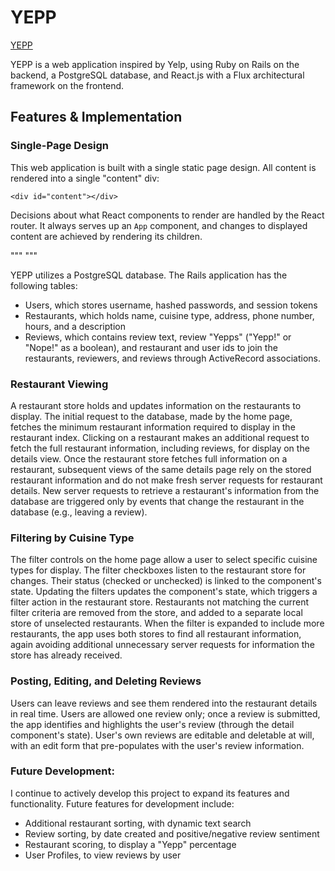 # YEPP

[YEPP][heroku]

[heroku]: https://yepp.herokuapp.com

YEPP is a web application inspired by Yelp, using Ruby on Rails on the backend, a PostgreSQL database, and React.js with a Flux architectural framework on the frontend.

## Features & Implementation

### Single-Page Design

This web application is built with a single static page design.  All content is rendered into a single "content" div:

`<div id="content"></div>`

Decisions about what React components to render are handled by the React router. It always serves up an `App` component, and changes to displayed content are achieved by rendering its children.

"""
<Router history={hashHistory}>
  <Route path="/" component={App}>
    <IndexRoute component={RestResults} />
    <Route path="restaurants" component={RestResults} />
    <Route path="restaurants/:id" component={RestDetails} />
  </Route>
</Router>
"""

YEPP utilizes a PostgreSQL database.  The Rails application has the following tables:

* Users, which stores username, hashed passwords, and session tokens
* Restaurants, which holds name, cuisine type, address, phone number, hours, and a description
* Reviews, which contains review text, review "Yepps" ("Yepp!" or "Nope!" as a boolean), and restaurant and user ids to join the restaurants, reviewers, and reviews through ActiveRecord associations.

### Restaurant Viewing

A restaurant store holds and updates information on the restaurants to display.  The initial request to the database, made by the home page, fetches the minimum restaurant information required to display in the restaurant index.  Clicking on a restaurant makes an additional request to fetch the full restaurant information, including reviews, for display on the details view.  Once the restaurant store fetches full information on a restaurant, subsequent views of the same details page rely on the stored restaurant information and do not make fresh server requests for restaurant details.  New server requests to retrieve a restaurant's information from the database are triggered only by events that change the restaurant in the database (e.g., leaving a review).

### Filtering by Cuisine Type

The filter controls on the home page allow a user to select specific cuisine types for display.  The filter checkboxes listen to the restaurant store for changes.  Their status (checked or unchecked) is linked to the component's state.  Updating the filters updates the component's state, which triggers a filter action in the restaurant store.  Restaurants not matching the current filter criteria are removed from the store, and added to a separate local store of unselected restaurants.  When the filter is expanded to include more restaurants, the app uses both stores to find all restaurant information, again avoiding additional unnecessary server requests for information the store has already received.

### Posting, Editing, and Deleting Reviews

Users can leave reviews and see them rendered into the restaurant details in real time. Users are allowed one review only; once a review is submitted, the app identifies and highlights the user's review (through the detail component's state).  User's own reviews are editable and deletable at will, with an edit form that pre-populates with the user's review information.

### Future Development:

I continue to actively develop this project to expand its features and functionality.  Future features for development include:

* Additional restaurant sorting, with dynamic text search
* Review sorting, by date created and positive/negative review sentiment
* Restaurant scoring, to display a "Yepp" percentage
* User Profiles, to view reviews by user
